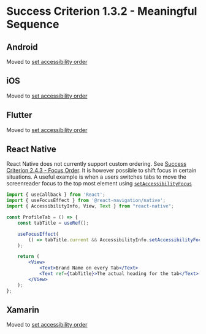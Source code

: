 # Success Criterion 1.3.2 - Meaningful Sequence

## Android

Moved to [set accessibility order](../set-accessibility-order.md)

## iOS

Moved to [set accessibility order](../set-accessibility-order.md)

## Flutter

Moved to [set accessibility order](../set-accessibility-order.md)

## React Native

React Native does not currently support custom ordering. See [Success Criterion 2.4.3 - Focus Order](2.4.3.md). It is however possible to shift focus in certain situations.
A useful example is when a users switches tabs to move the screenreader focus to the top most element using [`setAccessibilityFocus`](https://reactnative.dev/docs/accessibilityinfo#setaccessibilityfocus)

```jsx
import { useCallback } from 'React';
import { useFocusEffect } from '@react-navigation/native';
import { AccessibilityInfo, View, Text } from "react-native";

const ProfileTab = () => {
    const tabTitle = useRef();

    useFocusEffect(
        () => tabTitle.current && AccessibilityInfo.setAccessibilityFocus(tabTitle)
    );

    return (
        <View>
            <Text>Brand Name on every Tab</Text>
            <Text ref={tabTitle}>The actual heading for the tab</Text>
        </View>
    );
};
```

## Xamarin

Moved to [set accessibility order](../set-accessibility-order.md)
